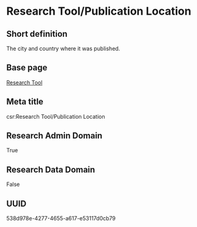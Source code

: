 # Research Tool/Publication Location
## Short definition
The city and country where it was published.
## Base page
[Research Tool](../../Objects/Research%20Tool.md)
## Meta title
csr:Research Tool/Publication Location
## Research Admin Domain
True
## Research Data Domain
False
## UUID
538d978e-4277-4655-a617-e53117d0cb79
